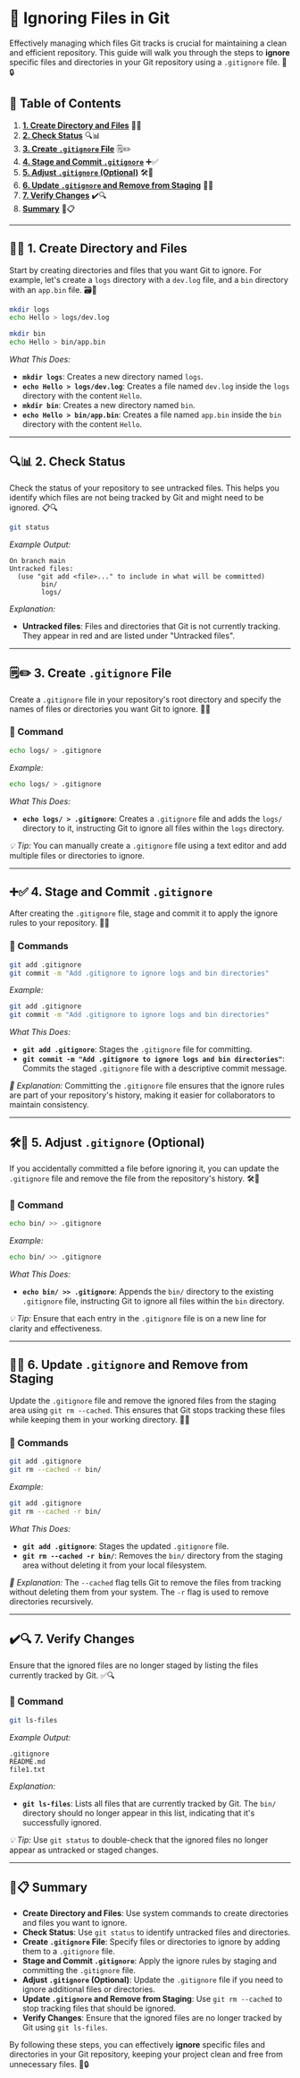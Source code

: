 # 🚫 Ignoring Files in Git

Effectively managing which files Git tracks is crucial for maintaining a clean and efficient repository. This guide will walk you through the steps to **ignore** specific files and directories in your Git repository using a `.gitignore` file. 📂🔒

## 📑 Table of Contents

1. [**1. Create Directory and Files**](#-1-create-directory-and-files) 📁📝
2. [**2. Check Status**](#-2-check-status) 🔍📊
3. [**3. Create `.gitignore` File**](#-3-create-gitignore-file) 🗒️✏️
4. [**4. Stage and Commit `.gitignore`**](#-4-stage-and-commit-gitignore) ➕✅
5. [**5. Adjust `.gitignore` (Optional)**](#-5-adjust-gitignore-optional) 🛠️🔄
6. [**6. Update `.gitignore` and Remove from Staging**](#-6-update-gitignore-and-remove-from-staging) 📝🔄
7. [**7. Verify Changes**](#-7-verify-changes) ✔️🔍
8. [**Summary**](#-summary) 📝📋

---

## 📁📝 1. Create Directory and Files

Start by creating directories and files that you want Git to ignore. For example, let's create a `logs` directory with a `dev.log` file, and a `bin` directory with an `app.bin` file. 🗃️📂

```bash
mkdir logs
echo Hello > logs/dev.log

mkdir bin
echo Hello > bin/app.bin
```

*What This Does:*
- **`mkdir logs`**: Creates a new directory named `logs`.
- **`echo Hello > logs/dev.log`**: Creates a file named `dev.log` inside the `logs` directory with the content `Hello`.
- **`mkdir bin`**: Creates a new directory named `bin`.
- **`echo Hello > bin/app.bin`**: Creates a file named `app.bin` inside the `bin` directory with the content `Hello`.

---

## 🔍📊 2. Check Status

Check the status of your repository to see untracked files. This helps you identify which files are not being tracked by Git and might need to be ignored. 📋🔍

```bash
git status
```

*Example Output:*

```
On branch main
Untracked files:
  (use "git add <file>..." to include in what will be committed)
        bin/
        logs/
```

*Explanation:*
- **Untracked files**: Files and directories that Git is not currently tracking. They appear in red and are listed under "Untracked files".

---

## 🗒️✏️ 3. Create `.gitignore` File

Create a `.gitignore` file in your repository's root directory and specify the names of files or directories you want Git to ignore. 📝🚫

### 📌 Command

```bash
echo logs/ > .gitignore
```

*Example:*

```bash
echo logs/ > .gitignore
```

*What This Does:*
- **`echo logs/ > .gitignore`**: Creates a `.gitignore` file and adds the `logs/` directory to it, instructing Git to ignore all files within the `logs` directory.

*💡 Tip:* You can manually create a `.gitignore` file using a text editor and add multiple files or directories to ignore.

---

## ➕✅ 4. Stage and Commit `.gitignore`

After creating the `.gitignore` file, stage and commit it to apply the ignore rules to your repository. 📂✅

### 📌 Commands

```bash
git add .gitignore
git commit -m "Add .gitignore to ignore logs and bin directories"
```

*Example:*

```bash
git add .gitignore
git commit -m "Add .gitignore to ignore logs and bin directories"
```

*What This Does:*
- **`git add .gitignore`**: Stages the `.gitignore` file for committing.
- **`git commit -m "Add .gitignore to ignore logs and bin directories"`**: Commits the staged `.gitignore` file with a descriptive commit message.

*📝 Explanation:* Committing the `.gitignore` file ensures that the ignore rules are part of your repository's history, making it easier for collaborators to maintain consistency.

---

## 🛠️🔄 5. Adjust `.gitignore` (Optional)

If you accidentally committed a file before ignoring it, you can update the `.gitignore` file and remove the file from the repository's history. 🛠️📝

### 📌 Command

```bash
echo bin/ >> .gitignore
```

*Example:*

```bash
echo bin/ >> .gitignore
```

*What This Does:*
- **`echo bin/ >> .gitignore`**: Appends the `bin/` directory to the existing `.gitignore` file, instructing Git to ignore all files within the `bin` directory.

*💡 Tip:* Ensure that each entry in the `.gitignore` file is on a new line for clarity and effectiveness.

---

## 📝🔄 6. Update `.gitignore` and Remove from Staging

Update the `.gitignore` file and remove the ignored files from the staging area using `git rm --cached`. This ensures that Git stops tracking these files while keeping them in your working directory. 📂🚫

### 📌 Commands

```bash
git add .gitignore
git rm --cached -r bin/
```

*Example:*

```bash
git add .gitignore
git rm --cached -r bin/
```

*What This Does:*
- **`git add .gitignore`**: Stages the updated `.gitignore` file.
- **`git rm --cached -r bin/`**: Removes the `bin/` directory from the staging area without deleting it from your local filesystem.

*📝 Explanation:* The `--cached` flag tells Git to remove the files from tracking without deleting them from your system. The `-r` flag is used to remove directories recursively.

---

## ✔️🔍 7. Verify Changes

Ensure that the ignored files are no longer staged by listing the files currently tracked by Git. ✅🔍

### 📌 Command

```bash
git ls-files
```

*Example Output:*

```
.gitignore
README.md
file1.txt
```

*Explanation:*
- **`git ls-files`**: Lists all files that are currently tracked by Git. The `bin/` directory should no longer appear in this list, indicating that it's successfully ignored.

*💡 Tip:* Use `git status` to double-check that the ignored files no longer appear as untracked or staged changes.

---

## 📝📋 Summary

- **Create Directory and Files**: Use system commands to create directories and files you want to ignore.
- **Check Status**: Use `git status` to identify untracked files and directories.
- **Create `.gitignore` File**: Specify files or directories to ignore by adding them to a `.gitignore` file.
- **Stage and Commit `.gitignore`**: Apply the ignore rules by staging and committing the `.gitignore` file.
- **Adjust `.gitignore` (Optional)**: Update the `.gitignore` file if you need to ignore additional files or directories.
- **Update `.gitignore` and Remove from Staging**: Use `git rm --cached` to stop tracking files that should be ignored.
- **Verify Changes**: Ensure that the ignored files are no longer tracked by Git using `git ls-files`.

By following these steps, you can effectively **ignore** specific files and directories in your Git repository, keeping your project clean and free from unnecessary files. 🧹🔒
